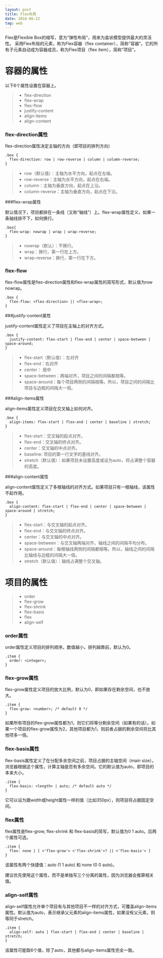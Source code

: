 ```yaml
---
layout: post
title: Flex布局
date: 2018-06-22
tag: web
---
```

Flex是Flexible Box的缩写，意为”弹性布局”，用来为盒状模型提供最大的灵活性。
采用Flex布局的元素，称为Flex容器（flex container），简称”容器”。它的所有子元素自动成为容器成员，称为Flex项目（flex item），简称”项目”。

#  容器的属性
以下6个属性设置在容器上。

>* flex-direction
>* flex-wrap
>* flex-flow
>* justify-content
>* align-items
>* align-content




###  flex-direction属性 

flex-direction属性决定主轴的方向（即项目的排列方向）
```
.box {
  flex-direction: row | row-reverse | column | column-reverse;
}
```
>* row（默认值）：主轴为水平方向，起点在左端。
>* row-reverse：主轴为水平方向，起点在右端。
>* column：主轴为垂直方向，起点在上沿。
>* column-reverse：主轴为垂直方向，起点在下沿。

###flex-wrap属性

默认情况下，项目都排在一条线（又称”轴线”）上。flex-wrap属性定义，如果一条轴线排不下，如何换行。
```
.box{
  flex-wrap: nowrap | wrap | wrap-reverse;
}

```
>* nowrap（默认）：不换行。
>* wrap：换行，第一行在上方。
>* wrap-reverse：换行，第一行在下方。

### flex-flow

flex-flow属性是flex-direction属性和flex-wrap属性的简写形式，默认值为row nowrap。
```
.box {
  flex-flow: <flex-direction> || <flex-wrap>;
}

```
###justify-content属性

justify-content属性定义了项目在主轴上的对齐方式。

```
.box {
  justify-content: flex-start | flex-end | center | space-between | space-around;
}
```
>* flex-start（默认值）：左对齐
>* flex-end：右对齐
>* center： 居中
>* space-between：两端对齐，项目之间的间隔都相等。
>* space-around：每个项目两侧的间隔相等。所以，项目之间的间隔比项目与边框的间隔大一倍。

###align-items属性

align-items属性定义项目在交叉轴上如何对齐。

```
.box {
  align-items: flex-start | flex-end | center | baseline | stretch;
}

```
>* flex-start：交叉轴的起点对齐。
>* flex-end：交叉轴的终点对齐。
>* center：交叉轴的中点对齐。
>* baseline: 项目的第一行文字的基线对齐。
>* stretch（默认值）：如果项目未设置高度或设为auto，将占满整个容器的高度。

###align-content属性

align-content属性定义了多根轴线的对齐方式。如果项目只有一根轴线，该属性不起作用。

```
.box {
  align-content: flex-start | flex-end | center | space-between | space-around | stretch;
}

```
>* flex-start：与交叉轴的起点对齐。
>* flex-end：与交叉轴的终点对齐。
>* center：与交叉轴的中点对齐。
>* space-between：与交叉轴两端对齐，轴线之间的间隔平均分布。
>* space-around：每根轴线两侧的间隔都相等。所以，轴线之间的间隔比轴线与边框的间隔大一倍。
>* stretch（默认值）：轴线占满整个交叉轴。


# 项目的属性
>* order
>* flex-grow
>* flex-shrink
>* flex-basis
>* flex
>* align-self

### order属性

order属性定义项目的排列顺序。数值越小，排列越靠前，默认为0。

```
.item {
  order: <integer>;
}

```


### flex-grow属性

flex-grow属性定义项目的放大比例，默认为0，即如果存在剩余空间，也不放大。

```
.item {
  flex-grow: <number>; /* default 0 */
}

```
如果所有项目的flex-grow属性都为1，则它们将等分剩余空间（如果有的话）。如果一个项目的flex-grow属性为2，其他项目都为1，则前者占据的剩余空间将比其他项多一倍。

### flex-basis属性

flex-basis属性定义了在分配多余空间之前，项目占据的主轴空间（main size）。浏览器根据这个属性，计算主轴是否有多余空间。它的默认值为auto，即项目的本来大小。

```
.item {
  flex-basis: <length> | auto; /* default auto */
}

```
它可以设为跟width或height属性一样的值（比如350px），则项目将占据固定空间。

### flex属性

flex属性是flex-grow, flex-shrink 和 flex-basis的简写，默认值为0 1 auto。后两个属性可选。

```
.item {
  flex: none | [ <'flex-grow'> <'flex-shrink'>? || <'flex-basis'> ]
}

```
该属性有两个快捷值：auto (1 1 auto) 和 none (0 0 auto)。

建议优先使用这个属性，而不是单独写三个分离的属性，因为浏览器会推算相关值。

### align-self属性

align-self属性允许单个项目有与其他项目不一样的对齐方式，可覆盖align-items属性。默认值为auto，表示继承父元素的align-items属性，如果没有父元素，则等同于stretch。

```
.item {
  align-self: auto | flex-start | flex-end | center | baseline | stretch;
}

```
该属性可能取6个值，除了auto，其他都与align-items属性完全一致。